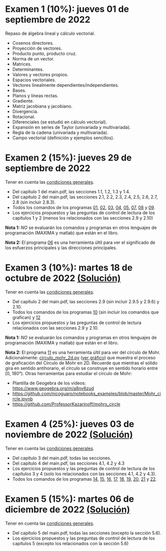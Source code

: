 # Examen 1 (10%): jueves 01 de septiembre de 2022

Repaso de álgebra lineal y cálculo vectorial.
- Cosenos directores.
- Proyección de vectores.
- Producto punto, producto cruz.
- Norma de un vector.
- Matrices.
- Determinantes.
- Valores y vectores propios.
- Espacios vectoriales.
- Vectores linealmente dependientes/independientes.
- Bases.
- Planos y líneas rectas.
- Gradiente.
- Matriz jacobiana y jacobiano.
- Divergencia.
- Rotacional.
- Diferenciales (se estudió en cálculo vectorial).
- Expansión en series de Taylor (univariada y multivariada).
- Regla de la cadena (univariada y multivariada).
- Campo vectorial (definición y ejemplos sencillos).


# Examen 2 (15%): jueves 29 de septiembre de 2022
Tener en cuenta las [condiciones generales](/docs/cronograma_2022-2s.md#sobre-la-evaluación).

- Del capítulo 1 del main.pdf, las secciones 1.1, 1.2, 1.3 y 1.4.
- Del capítulo 2 del main.pdf, las secciones 2.1, 2.2, 2.3, 2.4, 2.5, 2.6, 2.7, 2.8 (sin incluir 2.8.3).
- Todos los comandos de los programas [01](/codigo/01-(2_6_1)-cambio_base_tri.ipynb), [02](/codigo/02-(2_6_2)-cambio_base_bi.ipynb), [03](/codigo/03-(2_6_2)-problema_flamant.ipynb), [04](/codigo/04-(2_7)-tan_nor_plano.ipynb), [05](/codigo/05-(2_8_1)-ejemplo_1.ipynb), [07](/codigo/07-(2_8_2)-tens_dir_princ_3d.ipynb), [08](/codigo/08-(2_8_2)-ejemplo_1.ipynb) y [09](/codigo/09-(2_8_4)_ortogonalidad_dir_pples.ipynb).
- Los ejercicios propuestos y las preguntas de control de lectura de los capítulos 1 y 2 (menos los relacionados con las secciones 2.9 y 2.10)

**Nota 1:** *NO* se evaluarán los comandos y programas en otros lenguajes de programación (MAXIMA y matlab) que están en el libro.

**Nota 2:** El programa [06](/codigo/06-esf_dir_pples_interactivo.ipynb) es una herramienta últil para ver el significado de los esfuerzos principales y las direcciones principales.

# Examen 3 (10%): martes 18 de octubre de 2022 [(Solución)](/docs/SOL-examen_3-2022-2s.pdf)
Tener en cuenta las [condiciones generales](/docs/cronograma_2022-2s.md#sobre-la-evaluación).

- Del capítulo 2 del main.pdf, las secciones 2.9 (sin incluir 2.9.5 y 2.9.6) y 2.10.
- Todos los comandos de los programas [10](/codigo/10-(2_9_4)-ejemplo_circulo_mohr_2d.ipynb) (sin incluir los comandos que grafican) y [12](/codigo/12-(2_9_7)-circulo_mohr_3d.ipynb)
- Los ejercicios propuestos y las preguntas de control de lectura relacionados con las secciones 2.9 y 2.10.

**Nota 1:** *NO* se evaluarán los comandos y programas en otros lenguajes de programación (MAXIMA y matlab) que están en el libro.
	
**Nota 2:** El programa [11](/codigo/11-circulo_mohr_2d_interactivo.ipynb) es una herramienta últil para ver del círculo de Mohr. Adicionalmente: [circulo_mohr_2d.py](https://github.com/jnramirezg/mecanica_de_solidos_un/blob/main/codigos/cap_02/circulo_mohr_2d.py) ([ver gráfico](https://github.com/jnramirezg/mecanica_de_solidos_un/blob/main/codigos/cap_02/mygif.gif)) que muestra el proceso de graficación del Círculo de Mohr en 2D. Recuerde que mientras el sólido gira en sentido antihorario, el círculo se construye en sentido horario entre [0, 180°). Otras herramientas para estudiar el círculo de Mohr:
- Plantilla de Geogebra de los videos: <https://www.geogebra.org/m/a8nv6zud>
- <https://github.com/nicoguaro/notebooks_examples/blob/master/Mohr_circle.ipynb>
- <https://github.com/ProfessorKazarinoff/mohrs_circle>

# Examen 4 (25%): jueves 03 de noviembre de 2022 [(Solución)](/docs/SOL-examen_4-2022-2s.pdf)
Tener en cuenta las [condiciones generales](/docs/cronograma_2022-2s.md#sobre-la-evaluación).

- Del capítulo 3 del main.pdf, todas las secciones.
- Del capítulo 4 del main.pdf, las secciones 4.1, 4.2 y 4.3
- Los ejercicios propuestos y las preguntas de control de lectura de los capítulos 3 y 4 (solo los relacionados con las secciones 4.1, 4.2 y 4.3).
- Todos los comandos de los programas [14](/codigo/14-(3_4)-def_otras_dir(1).ipynb), [15](/codigo/15-(3_4)-def_otras_dir(2).ipynb), [16](/codigo/16-(3_4_2)-ejemplo_cambio_base.ipynb), [17](/codigo/17-(3_4_3)_ejemplo_varias_galgas.ipynb), [18](/codigo/18-(4_3_2)-modulo_cortante.ipynb), [19](/codigo/19-(4_3_3)-ley_hooke_isotropos.ipynb), [20](/codigo/20-(4_3_3)-alter-ley_hooke_isotropos.ipynb), [21](/codigo/21-(4_3_5)-ley_hooke_ortotropos.ipynb) y [22](/codigo/22-de_ortotropos_a_isotropos.ipynb).

# Examen 5 (15%): martes 06 de diciembre de 2022 [(Solución)](/docs/SOL-examen_5-2022-2s.pdf)
Tener en cuenta las [condiciones generales](/docs/cronograma_2022-2s.md#sobre-la-evaluación).
- Del capítulo 5 del main.pdf, todas las secciones (excepto la sección 5.6).
- Los ejercicios propuestos y las preguntas de control de lectura de los capítulos 5 (excepto los relacionados con la sección 5.6)
